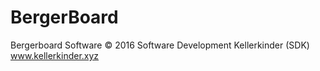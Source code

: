 # BergerBoard

Bergerboard Software © 2016 Software Development Kellerkinder (SDK) www.kellerkinder.xyz
